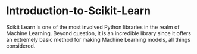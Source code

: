 # Introduction-to-Scikit-Learn
Scikit Learn is one of the most involved Python libraries in the realm of Machine Learning. Beyond question, it is an incredible library since it offers an extremely basic method for making Machine Learning models, all things considered.
